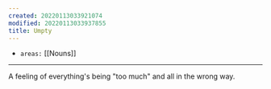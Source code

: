 ```yaml
---
created: 20220113033921074
modified: 20220113033937855
title: Umpty
---
```


- `areas:` [[Nouns]]

---

A feeling of everything's being "too much" and all in the wrong way.
